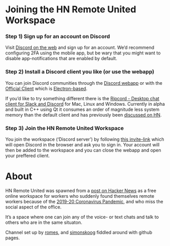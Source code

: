   <h1>Joining the HN Remote United Workspace</h1>

  <div class="entry">
    <h3 id="step-1-sign-up-for-an-account-on-discord">Step 1) Sign up for an account on Discord</h3>

<p>Visit <a href="https://discordapp.com/">Discord on the web</a> and sign up for an account. We’d recommend configuring 2FA using the mobile app, but be wary that you might want to disable app-notifications that are enabled by default.</p>

<h3 id="step-2-install-a-discord-client-you-like-or-use-the-webapp">Step 2) Install a Discord client you like (or use the webapp)</h3>

<p>You can join Discord communities through the <a href="https://discordapp.com/app">Discord webapp</a> or with the <a href="https://discordapp.com/download">Official Client</a> which is <a href="https://en.wikipedia.org/wiki/Electron_(software_framework)">Electron-based</a>.</p>

<p>If you’d like to try something different there is the <a href="https://cancel.fm/ripcord/">Ripcord - Desktop chat client for Slack and Discord</a> for Mac, Linux and Windows. Currently in alpha and built in C++ using Qt it consumes an order of magnitude less system memory than the default client and has previously been <a href="https://news.ycombinator.com/item?id=19617699">discussed on HN</a>.</p>

<h3 id="step-3-join-the-hn-remote-united-workspace">Step 3) Join the HN Remote United Workspace</h3>

<p>You join the workspace (‘Discord server’) by following <a href="https://discord.gg/2JtHmBa">this invite-link</a> which will open Discord in the browser and ask you to sign in. Your account will then be added to the workspace and you can close the webapp and open your preffered client.</p>


  </div>
</article>
<h1>About</h1>

  <div class="entry">
    <p>HN Remote United was spawned from a <a href="https://news.ycombinator.com/item?id=22569404">post on Hacker News</a> as a free online workspace for workers who suddenly found themselves remote workers because of the <a href="https://en.wikipedia.org/wiki/2019%E2%80%9320_coronavirus_pandemic">2019-20 Coronavirus Pandemic</a>, and who miss the social aspect of the office.</p>

<p>It’s a space where one can join any of the voice- or text chats and talk to others who are in the same situaton.</p>

<p>Channel set up by <a href="https://medium.com/@rodrigo.m.mesquita">romes</a>, and <a href="https://news.ycombinator.com/user?id=simonskoog">simonskoog</a> fiddled around with github pages.</p>


  </div>
